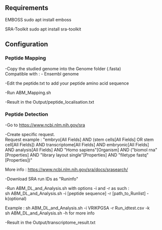 ## Requirements

EMBOSS
sudo apt install emboss

SRA-Toolkit
sudo apt install sra-toolkit

## Configuration

### Peptide Mapping

-Copy the studied genome into the Genome folder (.fasta)  
Compatible with : - Ensembl genome

-Edit the peptide.txt to add your peptide amino acid sequence

-Run ABM_Mapping.sh

-Result in the Output/peptide_localisation.txt

### Peptide Detection

-Go to https://www.ncbi.nlm.nih.gov/sra

-Create specific request.  
Request example : "embryo[All Fields] AND (stem cells[All Fields] OR stem cell[All Fields]) AND transcriptome[All Fields] AND embryonic[All Fields] AND analysis[All Fields] AND "Homo sapiens"[Organism] AND ("biomol rna"[Properties] AND "library layout single"[Properties] AND "filetype fastq"[Properties])"  

More info : https://www.ncbi.nlm.nih.gov/sra/docs/srasearch/

-Download SRA run IDs as "Runinfo"

-Run ABM_DL_and_Analysis.sh with options -i and -r as such :  
sh ABM_DL_and_Analysis.sh -i [peptide sequence] -r [path_to_Runlist] -k(optional)  

Example : sh ABM_DL_and_Analysis.sh -i VRIKPGSA -r Run_idtest.csv -k  
sh ABM_DL_and_Analysis.sh -h for more info  

-Result in the Output/transcriptome_result.txt
